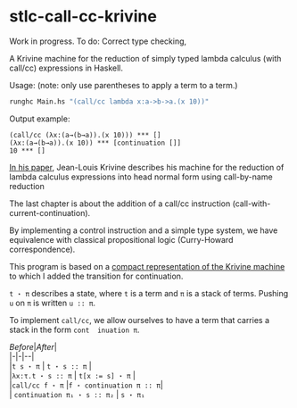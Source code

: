 # stlc-call-cc-krivine

Work in progress. To do: Correct type checking,  
  
A Krivine machine for the reduction of simply typed lambda calculus (with call/cc) expressions in Haskell.  
  
Usage: (note: only use parentheses to apply a term to a term.)  
```hs  
runghc Main.hs "(call/cc lambda x:a->b->a.(x 10))"  
```  
Output example:  
```  
(call/cc (λx:(a→(b→a)).(x 10))) *** []  
(λx:(a→(b→a)).(x 10)) *** [continuation []]  
10 *** []  
```  
  
[In his paper](https://www.irif.fr/~krivine/articles/lazymach.pdf), Jean-Louis Krivine describes his machine for the reduction of lambda calculus expressions into head normal form using call-by-name reduction
  
The last chapter is about the addition of a call/cc instruction (call-with-current-continuation).  
  
By implementing a control instruction and a simple type system, we have equivalence with classical propositional logic (Curry-Howard correspondence).  
  
This program is based on a [compact representation of the Krivine machine](https://hal.inria.fr/hal-01479035/document) to which I added the transition for continuation.  
    
``t ⋆ π`` describes a state, where ``t`` is a term and ``π`` is a stack of terms. Pushing ``u`` on  ``π`` is written ``u :: π``.  
  
To implement ``call/cc``, we allow ourselves to have a term that carries a stack in the form ``cont  inuation π``.  
  
  
*Before*|*After*|  
|-|-|--|  
|``t s ⋆ π`` | ``t ⋆ s :: π`` |  
|``λx:τ.t ⋆ s :: π`` | ``t[x := s] ⋆ π`` |  
|``call/cc f ⋆ π`` |``f ⋆ continuation π :: π``|  
| ``continuation π₁ ⋆ s :: π₂`` | ``s ⋆ π₁``
